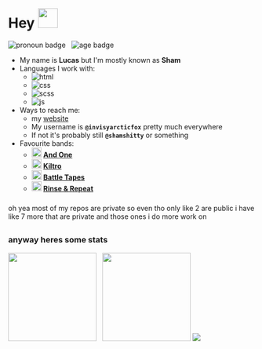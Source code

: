 # **Hey** <img src="https://static-cdn.jtvnw.net/emoticons/v2/1/default/dark/5.0" style="width:40px; margin-bottom:-5px;">

![pronoun badge](https://img.shields.io/badge/dynamic/json?url=https%3A%2F%2Fpronoundb.org%2Fshields%2F62fd108a95ed6674fbc907ac.json&query=%24.message&style=for-the-badge&label=pronouns&labelColor=141414&color=009900&link=https%3A%2F%2Fshamshitty.xyz)
&nbsp;
![age badge](https://img.shields.io/badge/dynamic/json?url=https%3A%2F%2Fdigidates.de%2Fapi%2Fv1%2Fage%2F2005-05-04&query=%24.age&style=for-the-badge&label=age&labelColor=141414&color=009900&link=https%3A%2F%2Fshamshitty.xyz)

- My name is **Lucas** but I'm mostly known as **Sham**
- Languages I work with:
    - ![html](https://img.shields.io/badge/HTML-E34F26?style=for-the-badge&logo=html5&logoColor=fff)
    - ![css](https://img.shields.io/badge/CSS-1572B6?style=for-the-badge&logo=css3&logoColor=fff)
    - ![scss](https://img.shields.io/badge/SCSS-CC6699?style=for-the-badge&logo=sass&logoColor=fff)
    - ![js](https://img.shields.io/badge/js-f7df1e?style=for-the-badge&logo=javascript&logoColor=000)
- Ways to reach me:
    - my [website](https://shamshitty.xyz)
    - My username is **`@invisyarcticfox`** pretty much everywhere
    - If not it's probably still **`@shamshitty`** or something
- Favourite bands:
    - <img src="https://i.imgur.com/4SFHV89.jpeg" height="20">&nbsp;[**And One**](https://open.spotify.com/artist/6OAueBADydAjR5lP5NqTvv)
    - <img src="https://i.imgur.com/GyGZqGw.jpeg" height="20">&nbsp;[**Kiltro**](https://open.spotify.com/artist/27CC3tpq7WQR25M03jKTZm)
    - <img src="https://i.imgur.com/VRizE4z.jpeg" height="20">&nbsp;[**Battle Tapes**](https://open.spotify.com/artist/2TdEIqWbLnZZHYRDWvVj67)
    - <img src="https://i.imgur.com/J2g43Ry.jpeg" height="20">&nbsp;[**Rinse & Repeat**](https://open.spotify.com/artist/3LZFx6FDLyv8zoCpORQIK)
###
oh yea most of my repos are private so even tho only like 2 are public i have like 7 more that are private and those ones i do more work on
##
### anyway heres some stats
 <p float="left">
  <img src="https://github-readme-stats.vercel.app/api?username=shamshitty&theme=dark&title_color=00aa00&text_color=ddd&icon_color=4f8cc9" height="180">&nbsp;&nbsp;
  <img src="https://github-readme-stats.vercel.app/api/top-langs/?username=shamshitty&theme=dark&layout=compact&title_color=00aa00&text_color=ddd&icon_color=4f8cc9" height="180">
  <img src="https://github-profile-trophy.vercel.app/?username=shamshitty&theme=onedark">
</p>
